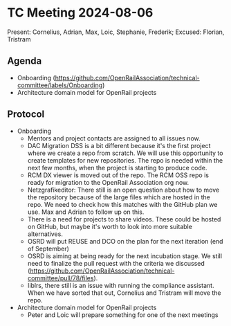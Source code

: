 # TC Meeting 2024-08-06

Present: Cornelius, Adrian, Max, Loic, Stephanie, Frederik; Excused: Florian, Tristram

## Agenda

* Onboarding (https://github.com/OpenRailAssociation/technical-committee/labels/Onboarding)
* Architecture domain model for OpenRail projects
  
## Protocol

* Onboarding
  * Mentors and project contacts are assigned to all issues now.
  * DAC Migration DSS is a bit different because it's the first project where we create a repo from scratch. We will use this opportunity to create templates for new repositories. The repo is needed within the next few months, when the project is starting to produce code.
  * RCM DX viewer is moved out of the repo. The RCM OSS repo is ready for migration to the OpenRail Association org now.
  * Netzgrafikeditor: There still is an open question about how to move the repository because of the large files which are hosted in the repo. We need to check how this matches with the GitHub plan we use. Max and Adrian to follow up on this.
  * There is a need for projects to share videos. These could be hosted on GitHub, but maybe it's worth to look into more suitable alternatives.
  * OSRD will put REUSE and DCO on the plan for the next iteration (end of September)
  * OSRD is aiming at being ready for the next incubation stage. We still need to finalize the pull request with the criteria we discussed (https://github.com/OpenRailAssociation/technical-committee/pull/78/files).
  * liblrs, there still is an issue with running the compliance assistant. When we have sorted that out, Cornelius and Tristram will move the repo.
* Architecture domain model for OpenRail projects
  * Peter and Loic will prepare something for one of the next meetings 

